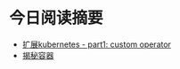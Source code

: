 # 今日阅读摘要

* [扩展kubernetes - part1: custom operator](https://medium.com/@krvarma/extending-kubernetes-part-1-custom-operator-b6745c42be4f)
* [揭秘容器](https://blog.pratikms.com/demystifying-containers-ckbjqjqa202640ns1vo369ufu)
